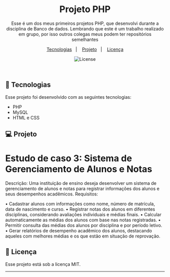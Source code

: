 <h1 align="center"> Projeto PHP </h1>

<p align="center">
Esse é um dos meus primeiros projetos PHP, que desenvolvi durante a disciplina de Banco de dados. Lembrando que este é um trabalho realizado em grupo, por isso outros colegas meus podem ter repositórios semelhantes 
</p>

<p align="center">
  <a href="#-tecnologias">Tecnologias</a>&nbsp;&nbsp;&nbsp;|&nbsp;&nbsp;&nbsp;
  <a href="#-projeto">Projeto</a>&nbsp;&nbsp;&nbsp;|&nbsp;&nbsp;&nbsp;
  <a href="#memo-licença">Licença</a>
</p>

<p align="center">
  <img alt="License" src="https://img.shields.io/static/v1?label=license&message=MIT&color=49AA26&labelColor=000000">
</p>

<br>

## 🚀 Tecnologias

Esse projeto foi desenvolvido com as seguintes tecnologias:

- PHP
- MySQL
- HTML e CSS

## 💻 Projeto

# Estudo de caso 3: Sistema de Gerenciamento de Alunos e Notas

Descrição: Uma instituição de ensino deseja desenvolver um sistema de
gerenciamento de alunos e notas para registrar informações dos alunos e seus
desempenhos acadêmicos.
Requisitos:

• Cadastrar alunos com informações como nome, número de matrícula, data de
nascimento e curso.
• Registrar notas dos alunos em diferentes disciplinas, considerando avaliações
individuais e médias finais.
• Calcular automaticamente as médias dos alunos com base nas notas
registradas.
• Permitir consulta das médias dos alunos por disciplina e por período letivo.
• Gerar relatórios de desempenho acadêmico dos alunos, destacando aqueles
com melhores médias e os que estão em situação de reprovação.

## :memo: Licença

Esse projeto está sob a licença MIT.

---


